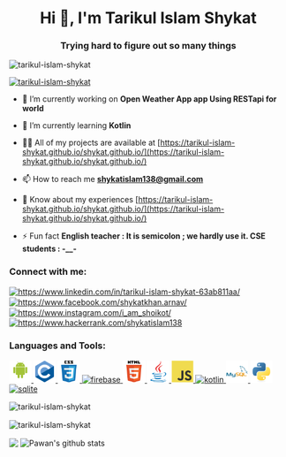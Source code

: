 <h1 align="center">Hi 👋, I'm Tarikul Islam Shykat</h1>
<h3 align="center">Trying hard to figure out so many things</h3>

<p align="left"> <img src="https://komarev.com/ghpvc/?username=tarikul-islam-shykat&label=Profile%20views&color=5ce600&style=flat-square" alt="tarikul-islam-shykat" /> </p>

<p align="left"> <a href="https://github.com/ryo-ma/github-profile-trophy"><img src="https://github-profile-trophy.vercel.app/?username=tarikul-islam-shykat" alt="tarikul-islam-shykat" /></a> </p>

- 🔭 I’m currently working on **Open Weather App app Using RESTapi for world**

- 🌱 I’m currently learning **Kotlin**

- 👨‍💻 All of my projects are available at [https://tarikul-islam-shykat.github.io/shykat.github.io/](https://tarikul-islam-shykat.github.io/shykat.github.io/)

- 📫 How to reach me **shykatislam138@gmail.com**

- 📄 Know about my experiences [https://tarikul-islam-shykat.github.io/shykat.github.io/](https://tarikul-islam-shykat.github.io/shykat.github.io/)

- ⚡ Fun fact **English teacher : It is semicolon ; we hardly use it. CSE students : -__-**

<h3 align="left">Connect with me:</h3>
<p align="left">
<a href="https://linkedin.com/in/https://www.linkedin.com/in/tarikul-islam-shykat-63ab811aa/" target="blank"><img align="center" src="https://raw.githubusercontent.com/rahuldkjain/github-profile-readme-generator/master/src/images/icons/Social/linked-in-alt.svg" alt="https://www.linkedin.com/in/tarikul-islam-shykat-63ab811aa/" height="30" width="40" /></a>
<a href="https://fb.com/https://www.facebook.com/shykatkhan.arnav/" target="blank"><img align="center" src="https://raw.githubusercontent.com/rahuldkjain/github-profile-readme-generator/master/src/images/icons/Social/facebook.svg" alt="https://www.facebook.com/shykatkhan.arnav/" height="30" width="40" /></a>
<a href="https://instagram.com/https://www.instagram.com/i_am_shoikot/" target="blank"><img align="center" src="https://raw.githubusercontent.com/rahuldkjain/github-profile-readme-generator/master/src/images/icons/Social/instagram.svg" alt="https://www.instagram.com/i_am_shoikot/" height="30" width="40" /></a>
<a href="https://www.hackerrank.com/https://www.hackerrank.com/shykatislam138" target="blank"><img align="center" src="https://raw.githubusercontent.com/rahuldkjain/github-profile-readme-generator/master/src/images/icons/Social/hackerrank.svg" alt="https://www.hackerrank.com/shykatislam138" height="30" width="40" /></a>
</p>

<h3 align="left">Languages and Tools:</h3>
<p align="left"> <a href="https://developer.android.com" target="_blank"> <img src="https://raw.githubusercontent.com/devicons/devicon/master/icons/android/android-original-wordmark.svg" alt="android" width="40" height="40"/> </a> <a href="https://www.cprogramming.com/" target="_blank"> <img src="https://raw.githubusercontent.com/devicons/devicon/master/icons/c/c-original.svg" alt="c" width="40" height="40"/> </a> <a href="https://www.w3schools.com/css/" target="_blank"> <img src="https://raw.githubusercontent.com/devicons/devicon/master/icons/css3/css3-original-wordmark.svg" alt="css3" width="40" height="40"/> </a> <a href="https://firebase.google.com/" target="_blank"> <img src="https://www.vectorlogo.zone/logos/firebase/firebase-icon.svg" alt="firebase" width="40" height="40"/> </a> <a href="https://www.w3.org/html/" target="_blank"> <img src="https://raw.githubusercontent.com/devicons/devicon/master/icons/html5/html5-original-wordmark.svg" alt="html5" width="40" height="40"/> </a> <a href="https://www.java.com" target="_blank"> <img src="https://raw.githubusercontent.com/devicons/devicon/master/icons/java/java-original.svg" alt="java" width="40" height="40"/> </a> <a href="https://developer.mozilla.org/en-US/docs/Web/JavaScript" target="_blank"> <img src="https://raw.githubusercontent.com/devicons/devicon/master/icons/javascript/javascript-original.svg" alt="javascript" width="40" height="40"/> </a> <a href="https://kotlinlang.org" target="_blank"> <img src="https://www.vectorlogo.zone/logos/kotlinlang/kotlinlang-icon.svg" alt="kotlin" width="40" height="40"/> </a> <a href="https://www.mysql.com/" target="_blank"> <img src="https://raw.githubusercontent.com/devicons/devicon/master/icons/mysql/mysql-original-wordmark.svg" alt="mysql" width="40" height="40"/> </a> <a href="https://www.python.org" target="_blank"> <img src="https://raw.githubusercontent.com/devicons/devicon/master/icons/python/python-original.svg" alt="python" width="40" height="40"/> </a> <a href="https://www.sqlite.org/" target="_blank"> <img src="https://www.vectorlogo.zone/logos/sqlite/sqlite-icon.svg" alt="sqlite" width="40" height="40"/> </a> </p>

<p><img align="center" src="https://github-readme-stats.vercel.app/api/top-langs?username=tarikul-islam-shykat&show_icons=true&locale=en&layout=compact" alt="tarikul-islam-shykat" /></p>

<p><img align="center" src="https://github-readme-streak-stats.herokuapp.com/?user=tarikul-islam-shykat&" alt="tarikul-islam-shykat" /></p>

<a>
  <img align="center" src="https://github-readme-stats.vercel.app/api/top-langs/?username=tarikul-islam-shykat
&theme=light&hide_langs_below=1" />
</a>
<a h>
 <img align="center" src="https://github-readme-stats.vercel.app/api?username=tarikul-islam-shykat
&show_icons=true&theme=light&line_height=27" alt="Pawan's github stats"/>
</a>
